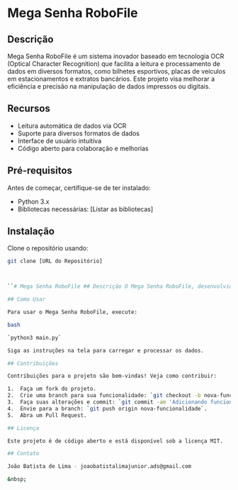 # Mega Senha RoboFile

## Descrição
Mega Senha RoboFile é um sistema inovador baseado em tecnologia OCR (Optical Character Recognition) que facilita a leitura e processamento de dados em diversos formatos, como bilhetes esportivos, placas de veículos em estacionamentos e extratos bancários. Este projeto visa melhorar a eficiência e precisão na manipulação de dados impressos ou digitais.

## Recursos
- Leitura automática de dados via OCR
- Suporte para diversos formatos de dados
- Interface de usuário intuitiva
- Código aberto para colaboração e melhorias

## Pré-requisitos
Antes de começar, certifique-se de ter instalado:
- Python 3.x
- Bibliotecas necessárias: [Listar as bibliotecas]

## Instalação
Clone o repositório usando:
```bash
git clone [URL do Repositório]



``# Mega Senha RoboFile ## Descrição O Mega Senha RoboFile, desenvolvido por João Batista de Lima, é um sistema inovador baseado em tecnologia OCR (Optical Character Recognition). O projeto é focado na automatização da leitura e processamento de dados de diversas fontes, incluindo bilhetes esportivos, placas de veículos em estacionamentos e extratos bancários. Ele visa melhorar a eficiência e precisão na manipulação de dados impressos ou digitais. ## Recursos - Leitura automática de dados através de OCR. - Suporte para vários formatos de dados. - Interface de usuário amigável e intuitiva. - Código aberto para colaborações e aprimoramentos. ## Pré-requisitos Antes de iniciar, certifique-se de ter: - Python 3.x instalado. - As bibliotecas necessárias (listadas em `requirements.txt`). ## Instalação Para instalar o Mega Senha RoboFile, siga estas etapas: ```bash git clone [URL do seu repositório Git] pip install -r requirements.txt``

## Como Usar

Para usar o Mega Senha RoboFile, execute:

bash

`python3 main.py`

Siga as instruções na tela para carregar e processar os dados.

## Contribuições

Contribuições para o projeto são bem-vindas! Veja como contribuir:

1.  Faça um fork do projeto.
2.  Crie uma branch para sua funcionalidade: `git checkout -b nova-funcionalidade`.
3.  Faça suas alterações e commit: `git commit -am 'Adicionando funcionalidade'`.
4.  Envie para a branch: `git push origin nova-funcionalidade`.
5.  Abra um Pull Request.

## Licença

Este projeto é de código aberto e está disponível sob a licença MIT.

## Contato

João Batista de Lima - joaobatistalimajunior.ads@gmail.com

&nbsp;